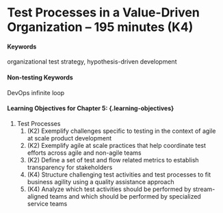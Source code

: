# Test Processes in a Value-Driven Organization – 195 minutes (K4)

#### Keywords

organizational test strategy, hypothesis-driven development

#### Non-testing Keywords

DevOps infinite loop

#### Learning Objectives for Chapter 5: {.learning-objectives}

1. Test Processes
    1. (K2) Exemplify challenges specific to testing in the context of agile at scale product development
    2. (K2) Exemplify agile at scale practices that help coordinate test efforts across agile and non-agile teams
    3. (K2) Define a set of test and flow related metrics to establish transparency for stakeholders
    4. (K4) Structure challenging test activities and test processes to fit business agility using a quality assistance approach
    5. (K4) Analyze which test activities should be performed by stream-aligned teams and which should be performed by specialized service teams